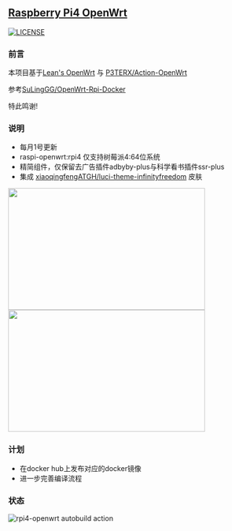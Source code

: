 ## [Raspberry Pi4 OpenWrt](https://github.com/elarkasi/raspi-openwrt)

[![LICENSE](https://img.shields.io/github/license/mashape/apistatus.svg?style=flat-square&label=LICENSE)](https://github.com/elarkasi/raspi-openwrt/blob/main/LICENSE)
    
### 前言

本项目基于[Lean's OpenWrt](https://github.com/coolsnowwolf/lede) 与 [P3TERX/Action-OpenWrt](https://github.com/P3TERX/Actions-OpenWrt)

参考[SuLingGG/OpenWrt-Rpi-Docker](https://github.com/SuLingGG/OpenWrt-Rpi-Docker)
    
特此鸣谢!

### 说明
- 每月1号更新
- raspi-openwrt:rpi4 仅支持树莓派4:64位系统
- 精简组件，仅保留去广告插件adbyby-plus与科学看书插件ssr-plus
- 集成 [xiaoqingfengATGH/luci-theme-infinityfreedom](https://github.com/xiaoqingfengATGH/luci-theme-infinityfreedom) 皮肤

<img src="https://github.com/xiaoqingfengATGH/luci-theme-infinityfreedom/blob/master/screenshots/000.Login.jpg" alt="" width="400" height="247"><img src="https://github.com/xiaoqingfengATGH/luci-theme-infinityfreedom/blob/master/screenshots/001.Overview.jpg" alt="" width="400" height="247">

### 计划
- 在docker hub上发布对应的docker镜像
- 进一步完善编译流程
  
### 状态
![rpi4-openwrt autobuild action](https://github.com/elarkasi/raspi-openwrt/workflows/rpi4-openwrt%20autobuild%20action/badge.svg)
